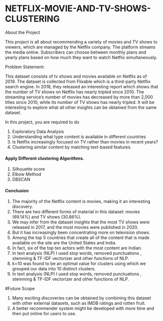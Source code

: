 # NETFLIX-MOVIE-AND-TV-SHOWS-CLUSTERING
About the Project 

This project is all about recommending a variety of movies and TV shows to viewers, which are
managed by the Netflix company. The platform streams the media online. Subscribers can choose
between monthly plans and yearly plans based on how much they want to watch Netflix
simultaneously.

Problem Statement:

This dataset consists of tv shows and movies available on Netflix as of 2019. The dataset is collected
from Flixable which is a third-party Netflix search engine.
In 2018, they released an interesting report which shows that the number of TV shows on Netflix has
nearly tripled since 2010. The streaming service’s number of movies has decreased by more than
2,000 titles since 2010, while its number of TV shows has nearly tripled. It will be interesting to
explore what all other insights can be obtained from the same dataset.



In this project, you are required to do

1. Exploratory Data Analysis
2. Understanding what type content is available in different countries
3. Is Netflix increasingly focused on TV rather than movies in recent years?
4. Clustering similar content by matching text-based features.

#### Apply Different clustering Algorithms.
1. Silhouette score
2. Elbow Method
3. DBSCAN


#### Conclusion

1. The majority of the Netflix content is movies, making it an interesting discovery.
2. There are two different forms of material in this dataset: movies (69.14%) and TV shows (30.86%).
3. We may infer from the dataset insights that the most TV shows were released in 2017, and the most movies were published in 2020.
4. But it has increasingly been concentrating more on television shows.
5. Among the top 5 countries that create all of the content that is made available on the site are the United States and India.
6. In fact, six of the top ten actors with the most content are Indian.
7. In text analysis (NLP) I used stop words, removed punctuations , stemming & TF-IDF vectorizer and other functions of NLP.
8. k=10 was found to be an optimal value for clusters using which we grouped our data into 10 distinct clusters.
9. In text analysis (NLP) I used stop words, removed punctuations , stemming & TF-IDF vectorizer and other functions of NLP.


#Future Scope

1. Many exciting discoveries can be obtained by combining this dataset with other external datasets, such as IMDB ratings and rotten fruit.
2. A better recommender system might be developed with more time and then put online for users to use.
